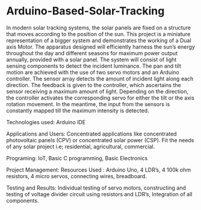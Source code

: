 # Arduino-Based-Solar-Tracking
In modern solar tracking systems, the solar panels are fixed on a structure that moves according to the position of the sun. This project is a miniature representation of a bigger system and demonstrates the working of a Dual axis Motor. The apparatus designed will efficiently harness the sun’s energy throughout the day and different seasons for maximum power output annually, provided with a solar panel. The system will consist of light sensing components to detect the incident luminance. The pan and tilt motion are achieved with the use of two servo motors and an Arduino controller. The sensor array detects the amount of incident light along each direction. The feedback is given to the controller, which ascertains the sensor receiving a maximum amount of light. Depending on the direction, the controller activates the corresponding servo for either the tilt or the axis rotation movement. In the meantime, the input from the sensors is constantly mapped till the maximum intensity is detected.

Technologies used: Arduino IDE

Applications and Users: Concentrated applications like concentrated photovoltaic panels (CPV) or concentrated solar power (CSP). Fit the needs of any solar project i.e; residential, agricultural, commercial.

Programing: IoT, Basic C programming, Basic Electronics

Project Management: Resources Used : Arduino Uno, 4 LDR’s, 4 100k ohm resistors, 4 micro servos, connecting wires, breadboard. 

Testing and Results: Individual testing of servo motors, constructing and testing of voltage divider circuit using resistors and LDR’s, Integration of all components.
